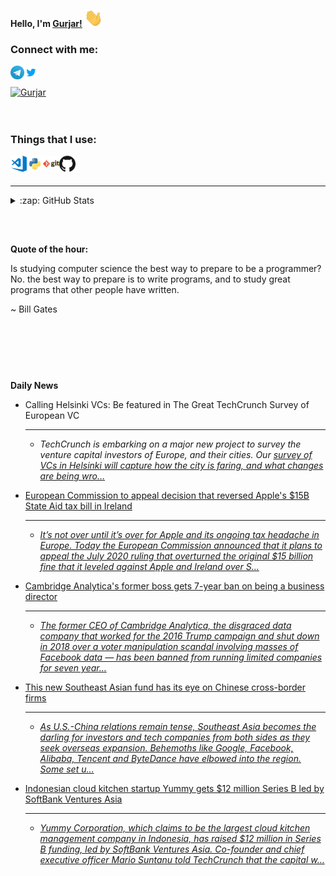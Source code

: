 #### Hello, I'm [Gurjar!](https://GurjarKing.github.io) <img src="https://raw.githubusercontent.com/ABSphreak/ABSphreak/master/gifs/Hi.gif" width="30px"></h2>


### Connect with me:

[<img align="left" alt="Gurjar | Telegram" width="22px" src="https://raw.githubusercontent.com/github/explore/80688e429a7d4ef2fca1e82350fe8e3517d3494d/topics/telegram/telegram.png" />][Telegram]
[<img align="left" alt="Gurjar | Twitter" width="22px" src="https://raw.githubusercontent.com/github/explore/80688e429a7d4ef2fca1e82350fe8e3517d3494d/topics/twitter/twitter.png" />][Twitter]
<br >
<br >
<a href="https://github.com/GurjarKing"><img src="https://komarev.com/ghpvc/?username=GurjarKing" alt="Gurjar" /></a> <br />
<br />
<br />
<!-- <br >

![](https://visitor-badge.glitch.me/badge?page_id=GurjarKing)

<br /> -->

### Things that I use:

[<img align="left" alt="Visual Studio Code" width="26px" src="https://raw.githubusercontent.com/github/explore/80688e429a7d4ef2fca1e82350fe8e3517d3494d/topics/visual-studio-code/visual-studio-code.png" />][VSCode]
[<img align="left" alt="Python" width="26px" src="https://raw.githubusercontent.com/github/explore/80688e429a7d4ef2fca1e82350fe8e3517d3494d/topics/python/python.png" />][Python]
[<img align="left" alt="Git" width="26px" src="https://raw.githubusercontent.com/github/explore/80688e429a7d4ef2fca1e82350fe8e3517d3494d/topics/git/git.png" />][Git]
[<img align="left" alt="GitHub" width="26px" src="https://raw.githubusercontent.com/github/explore/78df643247d429f6cc873026c0622819ad797942/topics/github/github.png" />][Github]

<br />
<br />

---
<details>
  <summary>:zap: GitHub Stats</summary>

<img align="left" alt="Gurjar's Github Stats" src="https://github-readme-stats.vercel.app/api?username=GurjarKing&show_icons=true&hide_border=true&count_private=true&include_all_commit=true&theme=algolia" />

</details>

<!-- ### 🔔 My latest tweet
<a href="https://twitter.com/Gurjar_King43" target="_blank">
	<img src="https://github.com/GurjarKing/GurjarKing/raw/master/tweet.png" width="70%" align="center" alt="Click to view on Twitter" title="My latest tweet, as an image"/>
</a> -->
<br>

<pre>

</pre>

**Quote of the hour:**

Is studying computer science the best way to prepare to be a programmer? No. the best way to prepare is to write programs, and to study great programs that other people have written.

~ Bill Gates
<pre>

</pre>
<br>
<pre>


</pre>
<strong>Daily News</strong>
  
  - Calling Helsinki VCs: Be featured in The Great TechCrunch Survey of European VC
     <hr/>
     
      - *TechCrunch is embarking on a major new project to survey the venture capital investors of Europe, and their cities. Our <a href=”https://forms.gle/k4Ji2Ch7zdrn7o2p6”>survey of VCs in Helsinki will capture how the city is faring, and what changes are being wro…*
     
  - European Commission to appeal decision that reversed Apple's $15B State Aid tax bill in Ireland
      <hr/>
      
      - *It’s not over until it’s over for Apple and its ongoing tax headache in Europe. Today the European Commission announced that it plans to appeal the July 2020 ruling that overturned the original $15 billion fine that it leveled against Apple and Ireland over S…*
      
  - Cambridge Analytica's former boss gets 7-year ban on being a business director
      <hr/>
      
      - *The former CEO of Cambridge Analytica, the disgraced data company that worked for the 2016 Trump campaign and shut down in 2018 over a voter manipulation scandal involving masses of Facebook data — has been banned from running limited companies for seven year…*
      
  - This new Southeast Asian fund has its eye on Chinese cross-border firms
      <hr/>
      
      - *As U.S.-China relations remain tense, Southeast Asia becomes the darling for investors and tech companies from both sides as they seek overseas expansion. Behemoths like Google, Facebook, Alibaba, Tencent and ByteDance have elbowed into the region. Some set u…*
       
  - Indonesian cloud kitchen startup Yummy gets $12 million Series B led by SoftBank Ventures Asia
      <hr/>
       
       - *Yummy Corporation, which claims to be the largest cloud kitchen management company in Indonesia, has raised $12 million in Series B funding, led by SoftBank Ventures Asia. Co-founder and chief executive officer Mario Suntanu told TechCrunch that the capital w…*
      

<br />

[VSCode]: https://code.visualstudio.com/
[Python]: https://www.python.org/
[Git]: https://git-scm.com/
[Github]: https://github.com/
[Telegram]: https://t.me/Gurjar_King/
[Twitter]: https://twitter.com/Gurjar_King43/
